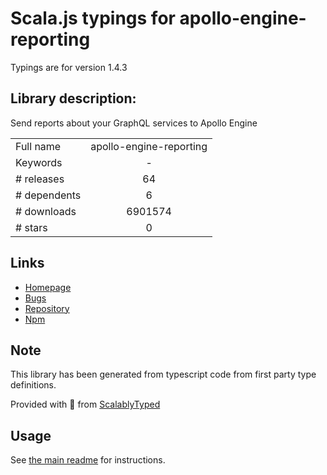 
# Scala.js typings for apollo-engine-reporting

Typings are for version 1.4.3

## Library description:
Send reports about your GraphQL services to Apollo Engine

|                    |                 |
| ------------------ | :-------------: |
| Full name          | apollo-engine-reporting |
| Keywords           | - |
| # releases         | 64 |
| # dependents       | 6 |
| # downloads        | 6901574 |
| # stars            | 0 |

## Links
- [Homepage](https://github.com/apollographql/apollo-engine-reporting#readme)
- [Bugs](https://github.com/apollographql/apollo-engine-reporting/issues)
- [Repository](https://github.com/apollographql/apollo-engine-reporting)
- [Npm](https://www.npmjs.com/package/apollo-engine-reporting)
    


## Note
This library has been generated from typescript code from first party type definitions.

Provided with :purple_heart: from [ScalablyTyped](https://github.com/oyvindberg/ScalablyTyped)

## Usage
See [the main readme](../../readme.md) for instructions.


